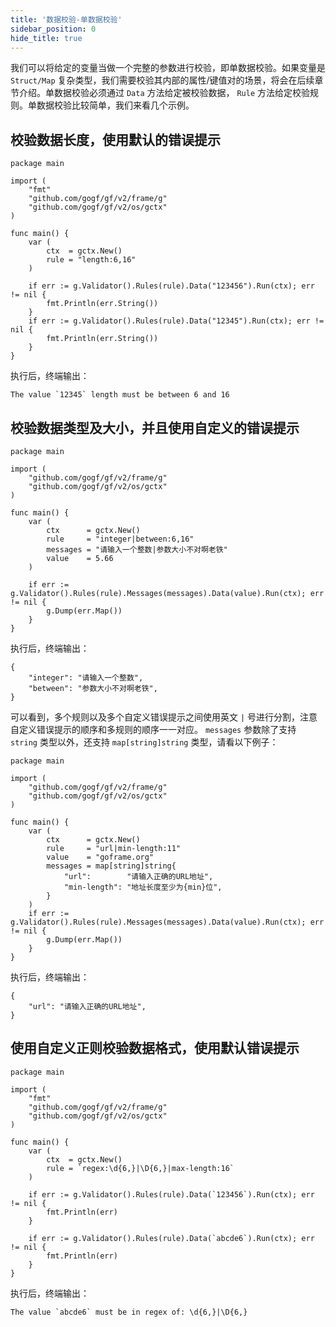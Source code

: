 ```yaml
---
title: '数据校验-单数据校验'
sidebar_position: 0
hide_title: true
---
```


我们可以将给定的变量当做一个完整的参数进行校验，即单数据校验。如果变量是 `Struct/Map` 复杂类型，我们需要校验其内部的属性/键值对的场景，将会在后续章节介绍。单数据校验必须通过 `Data` 方法给定被校验数据， `Rule` 方法给定校验规则。单数据校验比较简单，我们来看几个示例。

## 校验数据长度，使用默认的错误提示

```
package main

import (
	"fmt"
	"github.com/gogf/gf/v2/frame/g"
	"github.com/gogf/gf/v2/os/gctx"
)

func main() {
	var (
		ctx  = gctx.New()
		rule = "length:6,16"
	)

	if err := g.Validator().Rules(rule).Data("123456").Run(ctx); err != nil {
		fmt.Println(err.String())
	}
	if err := g.Validator().Rules(rule).Data("12345").Run(ctx); err != nil {
		fmt.Println(err.String())
	}
}
```

执行后，终端输出：

```
The value `12345` length must be between 6 and 16
```

## 校验数据类型及大小，并且使用自定义的错误提示

```
package main

import (
	"github.com/gogf/gf/v2/frame/g"
	"github.com/gogf/gf/v2/os/gctx"
)

func main() {
	var (
		ctx      = gctx.New()
		rule     = "integer|between:6,16"
		messages = "请输入一个整数|参数大小不对啊老铁"
		value    = 5.66
	)

	if err := g.Validator().Rules(rule).Messages(messages).Data(value).Run(ctx); err != nil {
		g.Dump(err.Map())
	}
}
```

执行后，终端输出：

```
{
    "integer": "请输入一个整数",
    "between": "参数大小不对啊老铁",
}
```

可以看到，多个规则以及多个自定义错误提示之间使用英文 `|` 号进行分割，注意自定义错误提示的顺序和多规则的顺序一一对应。 `messages` 参数除了支持 `string` 类型以外，还支持 `map[string]string` 类型，请看以下例子：

```
package main

import (
	"github.com/gogf/gf/v2/frame/g"
	"github.com/gogf/gf/v2/os/gctx"
)

func main() {
	var (
		ctx      = gctx.New()
		rule     = "url|min-length:11"
		value    = "goframe.org"
		messages = map[string]string{
			"url":        "请输入正确的URL地址",
			"min-length": "地址长度至少为{min}位",
		}
	)
	if err := g.Validator().Rules(rule).Messages(messages).Data(value).Run(ctx); err != nil {
		g.Dump(err.Map())
	}
}
```

执行后，终端输出：

```
{
    "url": "请输入正确的URL地址",
}
```

## 使用自定义正则校验数据格式，使用默认错误提示

```
package main

import (
	"fmt"
	"github.com/gogf/gf/v2/frame/g"
	"github.com/gogf/gf/v2/os/gctx"
)

func main() {
	var (
		ctx  = gctx.New()
		rule = `regex:\d{6,}|\D{6,}|max-length:16`
	)

	if err := g.Validator().Rules(rule).Data(`123456`).Run(ctx); err != nil {
		fmt.Println(err)
	}

	if err := g.Validator().Rules(rule).Data(`abcde6`).Run(ctx); err != nil {
		fmt.Println(err)
	}
}
```

执行后，终端输出：

```
The value `abcde6` must be in regex of: \d{6,}|\D{6,}
```